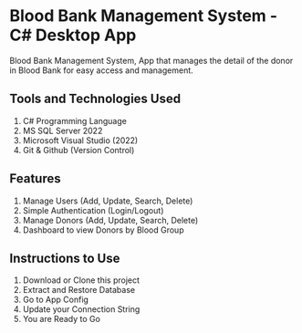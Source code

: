 # Blood Bank Management System - C# Desktop App
Blood Bank Management System, App that manages the detail of the donor in Blood Bank for easy access and management.

## Tools and Technologies Used
1. C# Programming Language
2. MS SQL Server 2022
3. Microsoft Visual Studio (2022)
4. Git & Github (Version Control)

## Features
1. Manage Users (Add, Update, Search, Delete)
2. Simple Authentication (Login/Logout)
3. Manage Donors (Add, Update, Search, Delete)
4. Dashboard to view Donors by Blood Group


## Instructions to Use
1. Download or Clone this project
2. Extract and Restore Database
3. Go to App Config
4. Update your Connection String
5. You are Ready to Go




